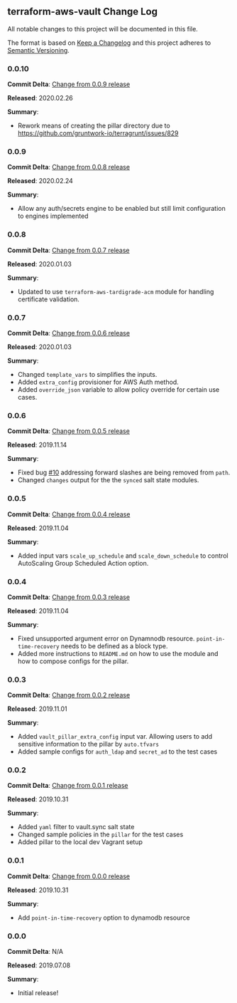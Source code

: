 ## terraform-aws-vault Change Log

All notable changes to this project will be documented in this file.

The format is based on [Keep a Changelog](http://keepachangelog.com/) and this project adheres to [Semantic Versioning](http://semver.org/).

### 0.0.10

**Commit Delta**: [Change from 0.0.9 release](https://github.com/plus3it/terraform-aws-vault/compare/0.0.9...0.0.10)

**Released**: 2020.02.26

**Summary**:

* Rework means of creating the pillar directory due to https://github.com/gruntwork-io/terragrunt/issues/829

### 0.0.9

**Commit Delta**: [Change from 0.0.8 release](https://github.com/plus3it/terraform-aws-vault/compare/0.0.8...0.0.9)

**Released**: 2020.02.24

**Summary**:

* Allow any auth/secrets engine to be enabled but still limit configuration to engines implemented

### 0.0.8

**Commit Delta**: [Change from 0.0.7 release](https://github.com/plus3it/terraform-aws-vault/compare/0.0.7...0.0.8)

**Released**: 2020.01.03

**Summary**:

* Updated to use `terraform-aws-tardigrade-acm` module for handling certificate validation.

### 0.0.7

**Commit Delta**: [Change from 0.0.6 release](https://github.com/plus3it/terraform-aws-vault/compare/0.0.6...0.0.7)

**Released**: 2020.01.03

**Summary**:

* Changed `template_vars` to simplifies the inputs.
* Added `extra_config` provisioner for AWS Auth method.
* Added `override_json` variable to allow policy override for certain use cases.

### 0.0.6

**Commit Delta**: [Change from 0.0.5 release](https://github.com/plus3it/terraform-aws-vault/compare/0.0.5...0.0.6)

**Released**: 2019.11.14

**Summary**:

* Fixed bug [#10](https://github.com/plus3it/terraform-aws-vault/issues/10) addressing forward slashes are being removed from `path`.
* Changed `changes` output for the the `synced` salt state modules.

### 0.0.5

**Commit Delta**: [Change from 0.0.4 release](https://github.com/plus3it/terraform-aws-vault/compare/0.0.4...0.0.5)

**Released**: 2019.11.04

**Summary**:

* Added input vars `scale_up_schedule` and `scale_down_schedule` to control AutoScaling Group Scheduled Action option.

### 0.0.4

**Commit Delta**: [Change from 0.0.3 release](https://github.com/plus3it/terraform-aws-vault/compare/0.0.3...0.0.4)

**Released**: 2019.11.04

**Summary**:

* Fixed unsupported argument error on Dynamnodb resource. `point-in-time-recovery` needs to be defined as a block type.
* Added more instructions to `README.md` on how to use the module and how to compose configs for the pillar.

### 0.0.3

**Commit Delta**: [Change from 0.0.2 release](https://github.com/plus3it/terraform-aws-vault/compare/0.0.2...0.0.3)

**Released**: 2019.11.01

**Summary**:

* Added `vault_pillar_extra_config` input var. Allowing users to add sensitive information to the pillar by `auto.tfvars`
* Added sample configs for `auth_ldap` and `secret_ad` to the test cases

### 0.0.2

**Commit Delta**: [Change from 0.0.1 release](https://github.com/plus3it/terraform-aws-vault/compare/0.0.1...0.0.2)

**Released**: 2019.10.31

**Summary**:

* Added `yaml` filter to vault.sync salt state
* Changed sample policies in the `pillar` for the test cases
* Added pillar to the local dev Vagrant setup

### 0.0.1

**Commit Delta**: [Change from 0.0.0 release](https://github.com/plus3it/terraform-aws-vault/compare/0.0.0...0.0.1)

**Released**: 2019.10.31

**Summary**:

*   Add `point-in-time-recovery` option to dynamodb resource

### 0.0.0

**Commit Delta**: N/A

**Released**: 2019.07.08

**Summary**:

*   Initial release!

